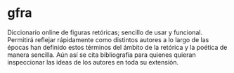 # gfra
Diccionario online de figuras retóricas; sencillo de usar y funcional. Permitirá reflejar rápidamente como distintos autores a lo largo de las épocas han definido estos términos del ámbito de la retórica y la poética de manera sencilla. Aún así se cita bibliografía para quienes quieran inspeccionar las ideas de los autores en toda su extensión.
